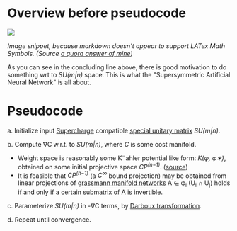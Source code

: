 Overview before pseudocode
===========================
![](https://i.imgur.com/BYseI46.png)

  _Image snippet, because markdown doesn't appear to support LATex Math Symbols. (Source [a quora answer of mine](https://www.quora.com/How-far-are-we-from-achieving-artificial-general-intelligence-AGI/answer/Jordan-Bennett-9?srid=Jj6I))_

As you can see in the concluding line above, there is good motivation to do something wrt to _SU(m|n)_ space. This is what the "Supersymmetric Artificial Neural Network" is all about.

Pseudocode
===========================

a. Initialize input [Supercharge](https://en.wikipedia.org/wiki/Supercharge) compatible [special unitary matrix](https://en.wikipedia.org/wiki/Special_unitary_group) _SU(m|n)_.

b. Compute ∇C w.r.t. to _SU(m|n)_, where _C_ is some cost manifold.

* Weight space is reasonably some K¨ahler potential like form: _K(φ, φ∗)_, obtained on some initial projective space _CP<SUP>(n−1)</SUP>_. ([source](https://arxiv.org/pdf/hep-th/0006025.pdf))
* It is feasible that _CP<SUP>(n−1)</SUP>_ (a _C<SUP>∞</SUP>_ bound projection) may be obtained from linear projections of [grassmann manifold networks](https://arxiv.org/pdf/1611.05742.pdf) A ∈ φ<SUB>i</SUB> (U<SUB>i</SUB> ∩ U<SUB>j</SUB>) holds if and only if a certain submatrix of A is invertible.

c. Parameterize _SU(m|n)_ in -∇C terms, by [Darboux transformation](https://www.encyclopediaofmath.org/index.php/Darboux_transformation).

d. Repeat until convergence.
